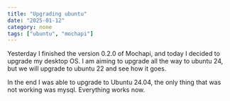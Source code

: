 ```yaml
---
title: "Upgrading ubuntu"
date: "2025-01-12"
category: none
tags: ["ubuntu", "mochapi"]
---
```


Yesterday I finished the version 0.2.0 of Mochapi, and today I decided
to upgrade my desktop OS. I am aiming to upgrade all the way to ubuntu
24, but we will upgrade to ubuntu 22 and see how it goes.

In the end I was able to upgrade to Ubuntu 24.04, the only thing
that was not working was mysql. Everything works now.